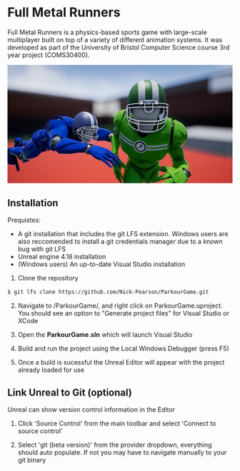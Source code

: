 # Full Metal Runners
Full Metal Runners is a physics-based sports game with large-scale multiplayer built on top of a variety of different animation systems. It was developed as part of the University of Bristol Computer Science course 3rd year project (COMS30400).

![Final Game Screenshot](screenshot.jpg)

## Installation

Prequistes:
* A git installation that includes the git LFS extension. Windows users are also reccomended to install a git credentials manager due to a known bug with git LFS
* Unreal engine 4.18 installation
* (Windows users) An up-to-date Visual Studio installation

1. Clone the repository

``` bash
$ git lfs clone https://github.com/Nick-Pearson/ParkourGame.git
```

2. Navigate to /ParkourGame/, and right click on ParkourGame.uproject. You should see an option to "Generate project files" for Visual Studio or XCode

3. Open the __ParkourGame.sln__ which will launch Visual Studio

4. Build and run the project using the Local Windows Debugger (press F5)

5. Once a build is sucessful the Unreal Editor will appear with the project already loaded for use

## Link Unreal to Git (optional)

Unreal can show version control information in the Editor

1. Click 'Source Control' from the main toolbar and select 'Connect to source control'

2. Select 'git (beta version)' from the provider dropdown, everything should auto populate. If not you may have to navigate manually to your git binary


